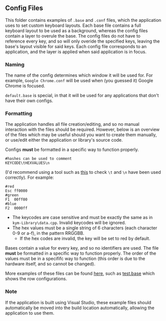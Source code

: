 ## Config Files

This folder contains examples of `.base` and `.conf` files, which the application uses to set custom keyboard layouts.
Each base file contains a full keyboard layout to be used as a background, whereas the config files contain a layer to overule the base. The config files do not have to reference every key, and so will only overide the specified keys, leaving the base's layout visible for said keys.
Each config file corresponds to an application, and the layer is applied when said application is in focus.
### Naming
 The name of the config determines which window it will be used for. For example, `Google Chrome.conf` will be used when (you guessed it) Google Chrome is focused.

`default.base` is special, in that it will be used for any applications that don't have their own configs.

### Formatting

The application handles all file creation/editing, and so no manual interaction with the files should be required. However, below is an overview of the files which may be useful should you want to create them manually, or use/edit either the application or library's source code.

Configs **must** be formatted in a specific way to function properly.
```
#hashes can be used to comment
KEYCODE\tHEXVALUES\n
```
(I'd recommend using a tool such as [this](https://onlinestringtools.com/escape-string) to check `\t` and `\n` have been used correctly).
For example:
```
#red
Esc ff0000
#green
F1	00ff00
#blue
F2	0000ff
```
- The keycodes are case sensitive and must be exactly the same as in `kym-Library\data.cpp`. Invalid keycodes will be ignored.
- The hex values must be a single string of 6 characters (each character 0-9 or a-f), in the pattern RRGGBB.
	- If the hex codes are invalid, the key will be set to red by default.

Bases contain a value for every key, and so no identifiers are used. The file **must** be formatted in a specific way to function properly. The order of the values must be in a specififc way to function (this order is due to the hardware itself, and so cannot be changed).

More examples of these files can be found [here](https://github.com/Razzula/keymeleon/tree/b33e9231d6031c331e52dc89960bd35050ec1721), such as [test.base](https://github.com/Razzula/keymeleon/blob/b33e9231d6031c331e52dc89960bd35050ec1721/keymeleon-console/test.base) which shows the row configurations.

### Note
If the application is built using Visual Studio, these example files should automatically be moved into the build location automatically, allowing the application to use them.